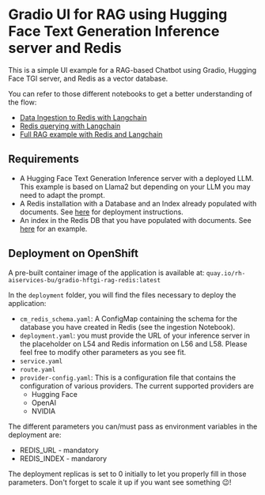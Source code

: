 # Gradio UI for RAG using Hugging Face Text Generation Inference server and Redis

This is a simple UI example for a RAG-based Chatbot using Gradio, Hugging Face TGI server, and Redis as a vector database.

You can refer to those different notebooks to get a better understanding of the flow:

- [Data Ingestion to Redis with Langchain](../../../notebooks/langchain/Langchain-Redis-Ingest.ipynb)
- [Redis querying with Langchain](../../../notebooks/langchain/Langchain-Redis-Query.ipynb)
- [Full RAG example with Redis and Langchain](../../../notebooks/langchain/Langchain-Redis-RAG-HFTGI.ipynb)

## Requirements

- A Hugging Face Text Generation Inference server with a deployed LLM. This example is based on Llama2 but depending on your LLM you may need to adapt the prompt.
- A Redis installation with a Database and an Index already populated with documents. See [here](../../../../redis_deployment/README.md) for deployment instructions.
- An index in the Redis DB that you have populated with documents. See [here](../../../notebooks/langchain/Langchain-Redis-Ingest.ipynb) for an example.

## Deployment on OpenShift

A pre-built container image of the application is available at: `quay.io/rh-aiservices-bu/gradio-hftgi-rag-redis:latest`

In the `deployment` folder, you will find the files necessary to deploy the application:

- `cm_redis_schema.yaml`: A ConfigMap containing the schema for the database you have created in Redis (see the ingestion Notebook).
- `deployment.yaml`: you must provide the URL of your inference server in the placeholder on L54 and Redis information on L56 and L58. Please feel free to modify other parameters as you see fit.
- `service.yaml`
- `route.yaml`
- `provider-config.yaml`: This is a configuration file that contains the configuration of various providers. The current supported providers are
  - Hugging Face
  - OpenAI
  - NVIDIA

The different parameters you can/must pass as environment variables in the deployment are:

- REDIS_URL - mandatory
- REDIS_INDEX - mandarory

The deployment replicas is set to 0 initially to let you properly fill in those parameters. Don't forget to scale it up if you want see something 😉!
